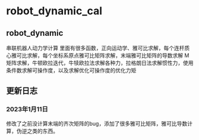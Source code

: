 # robot_dynamic_cal


## robot_dynamic
串联机器人动力学计算
里面有很多函数，正向运动学、雅可比求解，每个连杆质心雅可比求解，每个坐标系原点雅可比矩阵求解，末端雅可比矩阵的导数求解
M矩阵求解，牛顿欧拉迭代，牛犊欧拉法求解各种力，拉格朗日法求解惯性力，使用条件数求解可操作度，以及求解优化可操作度的优化力矩

## 更新日志

### 2023年1月11日

修改了之前没计算末端的齐次矩阵的bug，添加了很多雅可比矩阵，雅可比导数计算，伪逆之类的东西。
